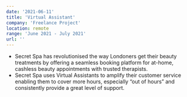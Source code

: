 ```yaml
---
date: '2021-06-11'
title: 'Virtual Assistant'
company: 'Freelance Project'
location: remote
range: 'June 2021 - July 2021'
url: ''
---
```


- Secret Spa has revolutionised the way Londoners get their beauty treatments by offering a seamless booking platform for at-home, cashless beauty appointments with trusted therapists.
- Secret Spa uses Virtual Assistants to amplify their customer service enabling them to cover more hours, especially “out of hours” and consistently provide a great level of support.
